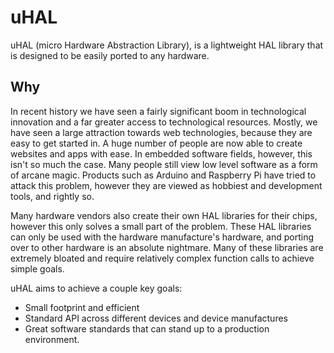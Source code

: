# uHAL
uHAL (micro Hardware Abstraction Library), is a lightweight HAL library that is designed to be easily ported to any hardware.

## Why

In recent history we have seen a fairly significant boom in technological innovation and a far greater access to technological resources.
Mostly, we have seen a large attraction towards web technologies, because they are easy to get started in. A huge number of people are now able to create websites and apps with ease. In embedded software fields, however, this isn't so much the case. Many people still view low level software as a form of arcane magic. Products such as Arduino and Raspberry Pi have tried to attack this problem, however they are viewed as hobbiest and development tools, and rightly so. 

Many hardware vendors also create their own HAL libraries for their chips, however this only solves a small part of the problem. These HAL libraries can only be used with the hardware manufacture's hardware, and porting over to other hardware is an absolute nightmare. Many of these libraries are extremely bloated and require relatively complex function calls to achieve simple goals.

uHAL aims to achieve a couple key goals: 
* Small footprint and efficient
* Standard API across different devices and device manufactures
* Great software standards that can stand up to a production environment.

